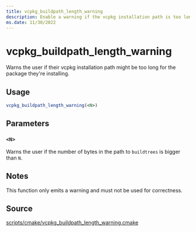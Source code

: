 ```yaml
---
title: vcpkg_buildpath_length_warning
description: Enable a warning if the vcpkg installation path is too long for a package.
ms.date: 11/30/2022
---
```

# vcpkg_buildpath_length_warning

Warns the user if their vcpkg installation path might be too long for the package they're installing.

## Usage

```cmake
vcpkg_buildpath_length_warning(<N>)
```

## Parameters

### `<N>`

Warns the user if the number of bytes in the path to `buildtrees` is bigger than `N`.

## Notes

This function only emits a warning and must not be used for correctness.

## Source

[scripts/cmake/vcpkg\_buildpath\_length\_warning.cmake](https://github.com/Microsoft/vcpkg/blob/master/scripts/cmake/vcpkg_buildpath_length_warning.cmake)
